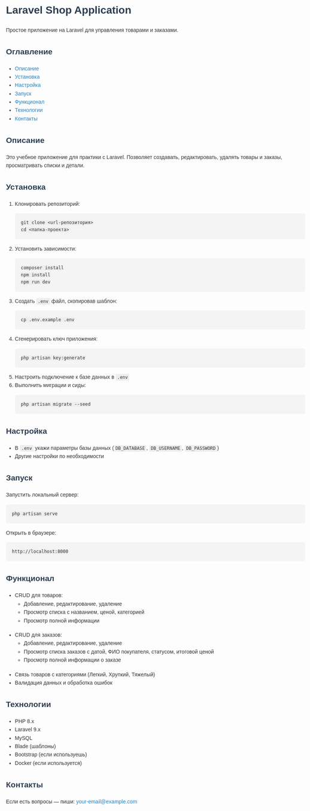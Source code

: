 <!DOCTYPE html>
<html lang="ru">
<head>
<meta charset="UTF-8" />
<title>README — Laravel Shop Application</title>
<style>
  body { font-family: Arial, sans-serif; line-height: 1.6; max-width: 800px; margin: 2rem auto; padding: 0 1rem; color: #333; }
  h1, h2, h3 { color: #2c3e50; }
  pre { background: #f4f4f4; padding: 1rem; border-radius: 5px; overflow-x: auto; }
  code { font-family: monospace; background: #eee; padding: 2px 4px; border-radius: 3px; }
  ul { margin-bottom: 1rem; }
  a { color: #2980b9; text-decoration: none; }
  a:hover { text-decoration: underline; }
</style>
</head>
<body>

<h1>Laravel Shop Application</h1>
<p>Простое приложение на Laravel для управления товарами и заказами.</p>

<h2>Оглавление</h2>
<ul>
  <li><a href="#opisanie">Описание</a></li>
  <li><a href="#ustanovka">Установка</a></li>
  <li><a href="#nastroyka">Настройка</a></li>
  <li><a href="#zapusk">Запуск</a></li>
  <li><a href="#funkcional">Функционал</a></li>
  <li><a href="#tehnologii">Технологии</a></li>
  <li><a href="#kontakty">Контакты</a></li>
</ul>

<h2 id="opisanie">Описание</h2>
<p>Это учебное приложение для практики с Laravel. Позволяет создавать, редактировать, удалять товары и заказы, просматривать списки и детали.</p>

<h2 id="ustanovka">Установка</h2>
<ol>
  <li>Клонировать репозиторий:
    <pre><code>git clone &lt;url-репозитория&gt;
cd &lt;папка-проекта&gt;</code></pre>
  </li>
  <li>Установить зависимости:
    <pre><code>composer install
npm install
npm run dev</code></pre>
  </li>
  <li>Создать <code>.env</code> файл, скопировав шаблон:
    <pre><code>cp .env.example .env</code></pre>
  </li>
  <li>Сгенерировать ключ приложения:
    <pre><code>php artisan key:generate</code></pre>
  </li>
  <li>Настроить подключение к базе данных в <code>.env</code></li>
  <li>Выполнить миграции и сиды:
    <pre><code>php artisan migrate --seed</code></pre>
  </li>
</ol>

<h2 id="nastroyka">Настройка</h2>
<ul>
  <li>В <code>.env</code> укажи параметры базы данных (<code>DB_DATABASE</code>, <code>DB_USERNAME</code>, <code>DB_PASSWORD</code>)</li>
  <li>Другие настройки по необходимости</li>
</ul>

<h2 id="zapusk">Запуск</h2>
<p>Запустить локальный сервер:</p>
<pre><code>php artisan serve</code></pre>
<p>Открыть в браузере:</p>
<pre><code>http://localhost:8000</code></pre>

<h2 id="funkcional">Функционал</h2>
<ul>
  <li>CRUD для товаров:
    <ul>
      <li>Добавление, редактирование, удаление</li>
      <li>Просмотр списка с названием, ценой, категорией</li>
      <li>Просмотр полной информации</li>
    </ul>
  </li>
  <li>CRUD для заказов:
    <ul>
      <li>Добавление, редактирование, удаление</li>
      <li>Просмотр списка заказов с датой, ФИО покупателя, статусом, итоговой ценой</li>
      <li>Просмотр полной информации о заказе</li>
    </ul>
  </li>
  <li>Связь товаров с категориями (Легкий, Хрупкий, Тяжелый)</li>
  <li>Валидация данных и обработка ошибок</li>
</ul>

<h2 id="tehnologii">Технологии</h2>
<ul>
  <li>PHP 8.x</li>
  <li>Laravel 9.x</li>
  <li>MySQL</li>
  <li>Blade (шаблоны)</li>
  <li>Bootstrap (если используешь)</li>
  <li>Docker (если используется)</li>
</ul>

<h2 id="kontakty">Контакты</h2>
<p>Если есть вопросы — пиши: <a href="mailto:your-email@example.com">your-email@example.com</a></p>

</body>
</html>
